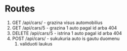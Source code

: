 # Routes

1. GET /api/cars/ - grazina visus automobilius
2. GET /api/cars/5 - grazina 1 auto pagal id arba 404
3. DELETE /api/cars/5 - istrina 1 auto pagal id arba 404
4. POST /api/cars/ - sukukuria auto is gautu duomenu
   1. validuoti laukus

